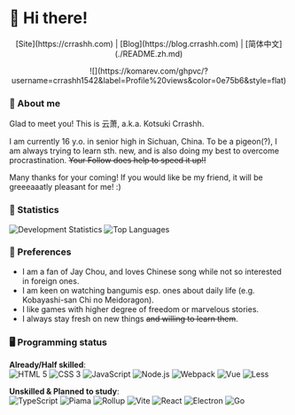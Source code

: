 # 👋 Hi there!
  
<p align="center">
   [Site](https://crrashh.com) | 
   [Blog](https://blog.crrashh.com) | 
   [简体中文](./README.zh.md)
</p>
<p align="center">
   ![](https://komarev.com/ghpvc/?username=crrashh1542&label=Profile%20views&color=0e75b6&style=flat)
</p>
  
### 🌱 About me
Glad to meet you! This is 云萧, a.k.a. Kotsuki Crrashh.  

I am currently 16 y.o. in senior high in Sichuan, China. To be a pigeon(?), I am always trying to learn sth. new, and is also doing my best to overcome procrastination. ~~Your Follow does help to speed it up!!~~  

Many thanks for your coming! If you would like be my friend, it will be greeeaaatly pleasant for me! :)

### 🔢 Statistics
![Development Statistics](https://github-readme-stats.vercel.app/api?username=crrashh1542&show_icons=true&theme=dracula)
![Top Languages](https://github-readme-stats.vercel.app/api/top-langs/?username=crrashh1542&layout=compact)

### 👀 Preferences
  - I am a fan of Jay Chou, and loves Chinese song while not so interested in foreign ones.
  - I am keen on watching bangumis esp. ones about daily life (e.g. Kobayashi-san Chi no Meidoragon).
  - I like games with higher degree of freedom or marvelous stories.
  - I always stay fresh on new things ~~and willing to learn them~~.
    
### 🖥️ Programming status
**Already/Half skilled**:  
![HTML 5](https://img.shields.io/badge/-HTML5-e45127?style=flat-square&logo=html5&logoColor=white)
![CSS 3](https://img.shields.io/badge/-CSS3-339bd4?style=flat-square&logo=css3&logoColor=white)
![JavaScript](https://img.shields.io/badge/-JavaScript-f7df1e?style=flat-square&logo=javascript&logoColor=white)
![Node.js](https://img.shields.io/badge/-NodeJS-339933?style=flat-square&logo=node.js&logoColor=white)
![Webpack](https://img.shields.io/badge/-Webpack-8dd6f9?style=flat-square&logo=webpack&logoColor=white)
![Vue](https://img.shields.io/badge/-Vue-4fc08d?style=flat-square&logo=vue.js&logoColor=white)
![Less](https://img.shields.io/badge/-Less-1d365d?style=flat-square&logo=less&logoColor=white)
  
**Unskilled & Planned to study**:  
![TypeScript](https://img.shields.io/badge/-TypeScript-3178c6?style=flat-square&logo=typescript&logoColor=white)
![Piama](https://img.shields.io/badge/-Piama-4fc08d?style=flat-square&logo=vue.js&logoColor=white)
![Rollup](https://img.shields.io/badge/-Rollup-ff3334?style=flat-square&logo=rollup.js&logoColor=white)
![Vite](https://img.shields.io/badge/-Vite-646cff?style=flat-square&logo=vite&logoColor=white)
![React](https://img.shields.io/badge/-React-61dafb?style=flat-square&logo=react&logoColor=white)
![Electron](https://img.shields.io/badge/-Electron-2f3242?style=flat-square&logo=electron&logoColor=white)
![Go](https://img.shields.io/badge/-Go-73cddd?style=flat-square&logo=go&logoColor=white)
